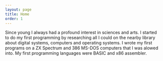 ```yaml
---
layout: page
title: Home
order: 1
---
```


Since young I always had a profound interest in sciences and arts.
I started to do my first programming by researching all I could on the nearby
library about digital systems, computers and operating systems.
I wrote my first programs on a ZX Spectrum and 386 MS-DOS computers that I was
alowed into. My first programming languages were BASIC and x86 assembler.

